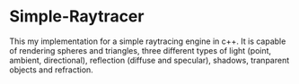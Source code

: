 # Simple-Raytracer
This my implementation for a simple raytracing engine in c++. It is capable of rendering spheres and triangles, three different types of light (point, ambient, directional), reflection (diffuse and specular), shadows, tranparent objects and refraction.
